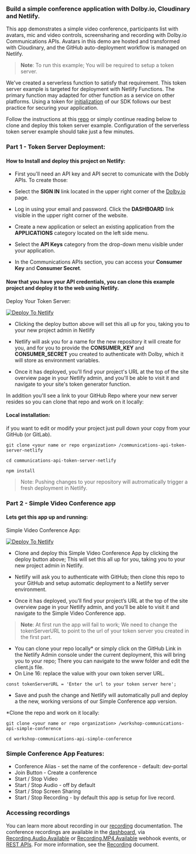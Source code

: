 ### Build a simple conference application with Dolby.io, Cloudinary and Netlify.

This app demonstrates a simple video conference, participants list with avatars, mic and video controls, screensharing and recording with Dolby.io Communications APIs. Avatars in this demo are hosted and transformed with Cloudinary, and the GitHub auto-deployment workflow is managed on Netlify.  

> **Note**: 
> To run this example; You will be required to setup a token
> server.

We've created a serverless function to satisfy that requirement. This token server example is targeted for deployment with Netlify Functions. The primary function may adapted for other function as a service on other platforms.  Using a token for [initialization](https://docs.dolby.io/communications-apis/docs/initializing-javascript) of our SDK follows our best practice for securing your application.

Follow the instructions at this [repo](https://github.com/dolbyio-samples/communications-api-token-server-netlify) or simply continue reading below to clone and deploy this token server example. Configuration of the serverless token server example should take just a few minutes.

### Part 1 - Token Server Deployment:
#### How to Install and deploy this project on Netlify:
- First you'll need an API key and API secret to comunicate with the Dobly APIs. To create those:

- Select the **SIGN IN** link located in the upper right corner of the [Dolby.io](https://dolbly.io) page.

- Log in using your email and password. Click the **DASHBOARD** link visible in the upper right corner of the website.

- Create a new application or select an existing application from the **APPLICATIONS** category located on the left side menu.

- Select the **API Keys** category from the drop-down menu visible under your application.

- In the Communications APIs section, you can access your **Consumer Key** and **Consumer Secret**.

####  Now that you have your API credentials, you can clone this example project and deploy it to the web using Netlify.
 
Deploy Your Token Server: 

 [![Deploy To Netlify](https://www.netlify.com/img/deploy/button.svg)](https://app.netlify.com/start/deploy?repository=https://github.com/dolbyio-samples/communications-api-token-server-netlify) 
- Clicking the deploy button above will set this all up for you, taking you to your new project admin in Netlify

- Netlify will ask you for a name for the new repository it will create for you, and for you to provide the **CONSUMER_KEY** and **CONSUMER_SECRET** you created to authenticate with Dolby, which it will store as environment variables.

- Once it has deployed, you'll find your project's URL at the top of the site overview page in your Netlify admin, and you'll be able to visit it and navigate to your site's token generator function.  

In addition you'll see a link to your GitHub Repo where your new server resides so you can clone that repo and work on it locally:
 
#### Local installation:

if you want to edit or modify your project just pull down your copy from your GitHub (or GitLab).

```
git clone <your name or repo organization> /communications-api-token-server-netlify
```

```
cd communications-api-token-server-netlify
```

```
npm install
```

>Note: Pushing changes to your repository will autromatically trigger a fresh deployment in Netlify.


### Part 2 -  Simple Video Conference app
#### Lets get this app up and running:
Simple Video Conference App:

[![Deploy To Netlify](https://www.netlify.com/img/deploy/button.svg)](https://app.netlify.com/start/deploy?repository=https://github.com/dolbyio-samples/communications-api-simple-conference)

- Clone and deploy this Simple Video Conference App by clicking the deploy button above; This will set this all up for you, taking you to your new project admin in Netlify.
    
-   Netlify will ask you to authenticate with GitHub; then clone this repo to your GitHub and setup automatic deployment to a Netlify server environment. 
-   Once it has deployed, you’ll find your project’s URL at the top of the site overview page in your Netlify admin, and you’ll be able to visit it and navigate to the Simple Video Conference app.

>**Note**: At first run the app will fail to work; We need to change the tokenServerURL to point to the url of your token server you created in the first part.

- You can clone your repo locally*  or simply click on the GitHub Link in the Netlify Admin console under the current deployment, this will bring you to your repo; There you can navigate to the www folder and edit the client.js file.
- On Line 16: replace the value with your own token server URL.
```
const tokenServerURL = 'Enter the url to your token server here';
```

-  Save and push the change and Netlify will automatically pull and deploy a the new, working versions of our Simple Conference app version. 


*Clone the repo and work on it locally:
```
git clone <your name or repo organization> /workshop-communications-api-simple-conference
```

```
cd workshop-communications-api-simple-conference
```

###  Simple Conference App Features:
- Conference Alias - set the name of the conference - default:  dev-portal  
- Join Button  - Create a conference
- Start / Stop Video
- Start / Stop Audio - off by default
 - Start / Stop Screen Sharing
- Start / Stop Recording - by default this app is setup for live record.   

### Accessing recordings
You can learn more about recording in our [recording](https://docs.dolby.io/communications-apis/docs/guides-recording-mechanisms) documentation. 
The conference recordings are available in the  [dashboard](https://dolby.io/dashboard/applications/summary), via  [Recording.Audio.Available](https://docs.dolby.io/communications-apis/docs/webhooks-events-recordingaudioavailable)  or  [Recording.MP4.Available](https://docs.dolby.io/communications-apis/docs/webhooks-events-recordingmp4available) webhook events, or  [REST APIs](https://docs.dolby.io/communications-apis/reference/recordings). For more information, see the  [Recording](https://docs.dolby.io/communications-apis/docs/recording-javascript)  document.
